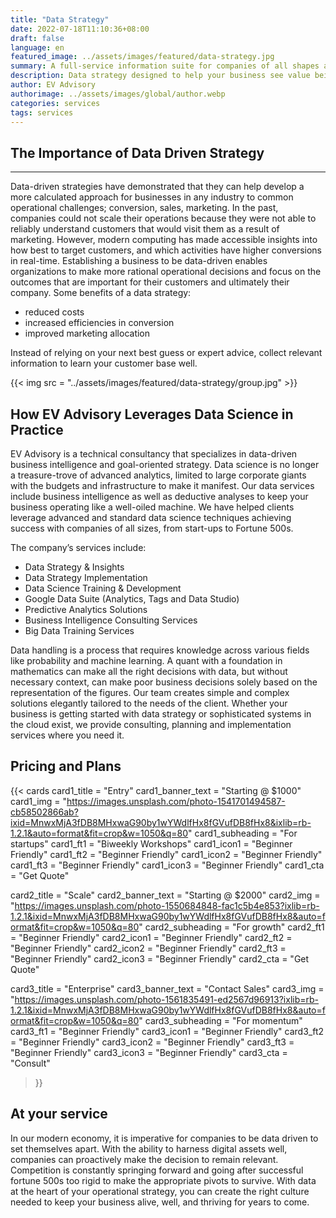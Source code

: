 ```yaml
---
title: "Data Strategy"
date: 2022-07-18T11:10:36+08:00
draft: false
language: en
featured_image: ../assets/images/featured/data-strategy.jpg
summary: A full-service information suite for companies of all shapes and sizes to enable data-driven insights and goal setting. 
description: Data strategy designed to help your business see value being left on the table
author: EV Advisory
authorimage: ../assets/images/global/author.webp
categories: services
tags: services
---
```


## The Importance of Data Driven Strategy

***

Data-driven strategies have demonstrated that they can help develop a more calculated 
approach for businesses in any industry  to common operational challenges; 
conversion, sales, marketing.  In the past, companies could not scale their 
operations because they were not able to reliably understand customers that 
would visit them as a result of marketing. However, modern computing has 
made accessible insights into how best to target customers, and which activities 
have higher conversions in real-time. Establishing a business to be data-driven enables 
organizations to make more rational operational decisions and focus on the 
outcomes that are important for their customers and ultimately their company. 
Some benefits of a data strategy: 

- reduced costs  
- increased efficiencies in conversion  
- improved marketing allocation  

Instead of relying on your next best guess or expert advice, collect relevant 
information to learn your customer base well.  

{{< img src = "../assets/images/featured/data-strategy/group.jpg" >}}

## How EV Advisory Leverages Data Science in Practice  
EV Advisory is a technical consultancy that specializes in data-driven business 
intelligence and goal-oriented strategy. Data science is no longer a treasure-trove 
of advanced analytics, limited to large corporate giants with the budgets and 
infrastructure to make it manifest. Our data services include business intelligence 
as well as deductive analyses to keep your business operating like a well-oiled machine. 
We have helped clients leverage advanced and standard data science techniques 
achieving success with companies of all sizes, from start-ups to Fortune 500s.  

The company’s services include:
- Data Strategy & Insights  
- Data Strategy Implementation  
- Data Science Training & Development  
- Google Data Suite (Analytics, Tags and Data Studio)  
- Predictive Analytics Solutions  
- Business Intelligence Consulting Services  
- Big Data Training Services  

Data handling is a process that requires knowledge across various 
fields like probability and machine learning. A quant with a foundation in mathematics 
can make all the right decisions with data, but without necessary context, can make 
poor business decisions solely based on the representation of the figures. 
Our team creates simple and complex solutions elegantly tailored to the needs of the client. 
Whether your business is getting started with data strategy or sophisticated systems in 
the cloud exist, we provide consulting, planning and implementation services where you need it.  


## Pricing and Plans

{{< cards 
card1_title = "Entry"
card1_banner_text = "Starting @ $1000"
card1_img = "https://images.unsplash.com/photo-1541701494587-cb58502866ab?ixid=MnwxMjA3fDB8MHxwaG90by1wYWdlfHx8fGVufDB8fHx8&ixlib=rb-1.2.1&auto=format&fit=crop&w=1050&q=80"
card1_subheading = "For startups"
card1_ft1 = "Biweekly Workshops"
card1_icon1 = "Beginner Friendly"
card1_ft2 = "Beginner Friendly"
card1_icon2 = "Beginner Friendly"
card1_ft3 = "Beginner Friendly"
card1_icon3 = "Beginner Friendly"
card1_cta = "Get Quote"

card2_title = "Scale"
card2_banner_text = "Starting @ $2000"
card2_img = "https://images.unsplash.com/photo-1550684848-fac1c5b4e853?ixlib=rb-1.2.1&ixid=MnwxMjA3fDB8MHxwaG90by1wYWdlfHx8fGVufDB8fHx8&auto=format&fit=crop&w=1050&q=80"
card2_subheading = "For growth"
card2_ft1 = "Beginner Friendly"
card2_icon1 = "Beginner Friendly"
card2_ft2 = "Beginner Friendly"
card2_icon2 = "Beginner Friendly"
card2_ft3 = "Beginner Friendly"
card2_icon3 = "Beginner Friendly"
card2_cta = "Get Quote"

card3_title = "Enterprise"
card3_banner_text = "Contact Sales"
card3_img = "https://images.unsplash.com/photo-1561835491-ed2567d96913?ixlib=rb-1.2.1&ixid=MnwxMjA3fDB8MHxwaG90by1wYWdlfHx8fGVufDB8fHx8&auto=format&fit=crop&w=1050&q=80"
card3_subheading = "For momentum"
card3_ft1 = "Beginner Friendly"
card3_icon1 = "Beginner Friendly"
card3_ft2 = "Beginner Friendly"
card3_icon2 = "Beginner Friendly"
card3_ft3 = "Beginner Friendly"
card3_icon3 = "Beginner Friendly"
card3_cta = "Consult"

>}}  

## At your service  

In our modern economy, it is imperative for companies to be data driven to set themselves apart. 
With the ability to harness digital assets well, companies can proactively make the decision to 
remain relevant. Competition is constantly springing forward and going after successful fortune 
500s too rigid to make the appropriate pivots to survive. With data at the heart of your operational 
strategy, you can create the right culture needed to keep your business alive, well, and thriving 
for years to come.  
